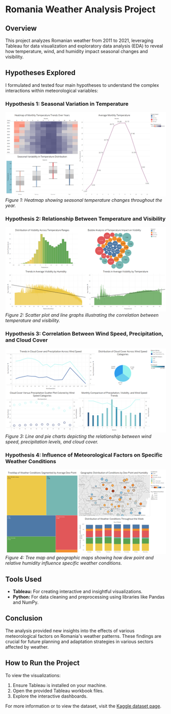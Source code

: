 # Romania Weather Analysis Project

## Overview
This project analyzes Romanian weather from 2011 to 2021, leveraging Tableau for data visualization and exploratory data analysis (EDA) to reveal how temperature, wind, and humidity impact seasonal changes and visibility.

## Hypotheses Explored
I formulated and tested four main hypotheses to understand the complex interactions within meteorological variables:

### Hypothesis 1: Seasonal Variation in Temperature
![Seasonal Temperature Variation](/output/Hypothesis-1.png)
*Figure 1: Heatmap showing seasonal temperature changes throughout the year.*

### Hypothesis 2: Relationship Between Temperature and Visibility
![Temperature and Visibility](/output/Hypothesis-2.png)
*Figure 2: Scatter plot and line graphs illustrating the correlation between temperature and visibility.*

### Hypothesis 3: Correlation Between Wind Speed, Precipitation, and Cloud Cover
![Wind, Precipitation, and Cloud Cover](/output/Hypothesis-3.png)
*Figure 3: Line and pie charts depicting the relationship between wind speed, precipitation levels, and cloud cover.*

### Hypothesis 4: Influence of Meteorological Factors on Specific Weather Conditions
![Meteorological Factors and Weather Conditions](/output/Hypothesis-4.png)
*Figure 4: Tree map and geographic maps showing how dew point and relative humidity influence specific weather conditions.*

## Tools Used
- **Tableau:** For creating interactive and insightful visualizations.
- **Python:** For data cleaning and preprocessing using libraries like Pandas and NumPy.

## Conclusion
The analysis provided new insights into the effects of various meteorological factors on Romania's weather patterns. These findings are crucial for future planning and adaptation strategies in various sectors affected by weather.

## How to Run the Project
To view the visualizations:
1. Ensure Tableau is installed on your machine.
2. Open the provided Tableau workbook files.
3. Explore the interactive dashboards.

For more information or to view the dataset, visit the [Kaggle dataset page](https://www.kaggle.com/datasets/acatalin14/romania-weather-visual-crossing-weather).
